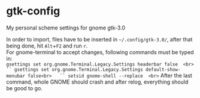 # gtk-config
My personal scheme settings for gnome gtk-3.0    

In order to import, files have to be inserted in `~/.config/gtk-3.0/`, after that being done, hit `Alt`+`F2` and run `r`.  
For gnome-terminal to accept changes, following commands must be typed in:  
`
gsettings set org.gnome.Terminal.Legacy.Settings headerbar false  <br>
``
gsettings set org.gnome.Terminal.Legacy.Settings default-show-menubar false<br>  
``
setsid gnome-shell --replace  <br>
`
After the last command, whole GNOME should crash and after relog, everything should be good to go.


